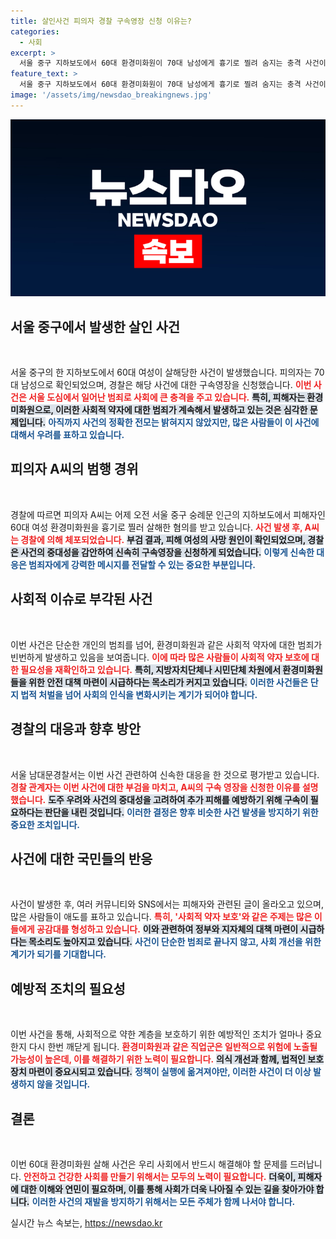 ```yaml
---
title: 살인사건 피의자 경찰 구속영장 신청 이유는?
categories:
  - 사회
excerpt: >
  서울 중구 지하보도에서 60대 환경미화원이 70대 남성에게 흉기로 찔려 숨지는 충격 사건이 발생했습니다. 경찰은 피의자에 대한 구속영장을 신청하며 사건의 중대성을 강조했습니다. 어떤 사연이 뒤에 숨겨져 있을까요?
feature_text: >
  서울 중구 지하보도에서 60대 환경미화원이 70대 남성에게 흉기로 찔려 숨지는 충격 사건이 발생했습니다. 경찰은 피의자에 대한 구속영장을 신청하며 사건의 중대성을 강조했습니다. 어떤 사연이 뒤에 숨겨져 있을까요?
image: '/assets/img/newsdao_breakingnews.jpg'
---
```


<p><img src="/assets/img/newsdao_breakingnews.jpg" alt="implanttips 속보" /></p>

<h2 data-ke-size="size26">서울 중구에서 발생한 살인 사건</h2>

<p data-ke-size="size16">&nbsp;</p>

<p data-ke-size="size16">서울 중구의 한 지하보도에서 60대 여성이 살해당한 사건이 발생했습니다. 피의자는 70대 남성으로 확인되었으며, 경찰은 해당 사건에 대한 구속영장을 신청했습니다. <b><span style="color: #ee2323;">이번 사건은 서울 도심에서 일어난 범죄로 사회에 큰 충격을 주고 있습니다.</span></b> <b><span style="background-color: #21538527;">특히, 피해자는 환경미화원으로, 이러한 사회적 약자에 대한 범죄가 계속해서 발생하고 있는 것은 심각한 문제입니다.</span></b> <b><span style="color: #1a5490;">아직까지 사건의 정확한 전모는 밝혀지지 않았지만, 많은 사람들이 이 사건에 대해서 우려를 표하고 있습니다.</span></b> </p>

<h2 data-ke-size="size26">피의자 A씨의 범행 경위</h2>

<p data-ke-size="size16">&nbsp;</p>

<p data-ke-size="size16">경찰에 따르면 피의자 A씨는 어제 오전 서울 중구 숭례문 인근의 지하보도에서 피해자인 60대 여성 환경미화원을 흉기로 찔러 살해한 혐의를 받고 있습니다. <b><span style="color: #ee2323;">사건 발생 후, A씨는 경찰에 의해 체포되었습니다.</span></b> <b><span style="background-color: #21538527;">부검 결과, 피해 여성의 사망 원인이 확인되었으며, 경찰은 사건의 중대성을 감안하여 신속히 구속영장을 신청하게 되었습니다.</span></b> <b><span style="color: #1a5490;">이렇게 신속한 대응은 범죄자에게 강력한 메시지를 전달할 수 있는 중요한 부분입니다.</span></b> </p>

<h2 data-ke-size="size26">사회적 이슈로 부각된 사건</h2>

<p data-ke-size="size16">&nbsp;</p>

<p data-ke-size="size16">이번 사건은 단순한 개인의 범죄를 넘어, 환경미화원과 같은 사회적 약자에 대한 범죄가 빈번하게 발생하고 있음을 보여줍니다. <b><span style="color: #ee2323;">이에 따라 많은 사람들이 사회적 약자 보호에 대한 필요성을 재확인하고 있습니다.</span></b> <b><span style="background-color: #21538527;">특히, 지방자치단체나 시민단체 차원에서 환경미화원들을 위한 안전 대책 마련이 시급하다는 목소리가 커지고 있습니다.</span></b> <b><span style="color: #1a5490;">이러한 사건들은 단지 법적 처벌을 넘어 사회의 인식을 변화시키는 계기가 되어야 합니다.</span></b> </p>

<h2 data-ke-size="size26">경찰의 대응과 향후 방안</h2>

<p data-ke-size="size16">&nbsp;</p>

<p data-ke-size="size16">서울 남대문경찰서는 이번 사건 관련하여 신속한 대응을 한 것으로 평가받고 있습니다. <b><span style="color: #ee2323;">경찰 관계자는 이번 사건에 대한 부검을 마치고, A씨의 구속 영장을 신청한 이유를 설명했습니다.</span></b> <b><span style="background-color: #21538527;">도주 우려와 사건의 중대성을 고려하여 추가 피해를 예방하기 위해 구속이 필요하다는 판단을 내린 것입니다.</span></b> <b><span style="color: #1a5490;">이러한 결정은 향후 비슷한 사건 발생을 방지하기 위한 중요한 조치입니다.</span></b> </p>

<h2 data-ke-size="size26">사건에 대한 국민들의 반응</h2>

<p data-ke-size="size16">&nbsp;</p>

<p data-ke-size="size16">사건이 발생한 후, 여러 커뮤니티와 SNS에서는 피해자와 관련된 글이 올라오고 있으며, 많은 사람들이 애도를 표하고 있습니다. <b><span style="color: #ee2323;">특히, '사회적 약자 보호'와 같은 주제는 많은 이들에게 공감대를 형성하고 있습니다.</span></b> <b><span style="background-color: #21538527;">이와 관련하여 정부와 지자체의 대책 마련이 시급하다는 목소리도 높아지고 있습니다.</span></b> <b><span style="color: #1a5490;">사건이 단순한 범죄로 끝나지 않고, 사회 개선을 위한 계기가 되기를 기대합니다.</span></b> </p>

<h2 data-ke-size="size26">예방적 조치의 필요성</h2>

<p data-ke-size="size16">&nbsp;</p>

<p data-ke-size="size16">이번 사건을 통해, 사회적으로 약한 계층을 보호하기 위한 예방적인 조치가 얼마나 중요한지 다시 한번 깨닫게 됩니다. <b><span style="color: #ee2323;">환경미화원과 같은 직업군은 일반적으로 위험에 노출될 가능성이 높은데, 이를 해결하기 위한 노력이 필요합니다.</span></b> <b><span style="background-color: #21538527;">의식 개선과 함께, 법적인 보호 장치 마련이 중요시되고 있습니다.</span></b> <b><span style="color: #1a5490;">정책이 실행에 옮겨져야만, 이러한 사건이 더 이상 발생하지 않을 것입니다.</span></b> </p>

<h2 data-ke-size="size26">결론</h2>

<p data-ke-size="size16">&nbsp;</p>

<p data-ke-size="size16">이번 60대 환경미화원 살해 사건은 우리 사회에서 반드시 해결해야 할 문제를 드러납니다. <b><span style="color: #ee2323;">안전하고 건강한 사회를 만들기 위해서는 모두의 노력이 필요합니다.</span></b> <b><span style="background-color: #21538527;">더욱이, 피해자에 대한 이해와 연민이 필요하며, 이를 통해 사회가 더욱 나아질 수 있는 길을 찾아가야 합니다.</span></b> <b><span style="color: #1a5490;">이러한 사건의 재발을 방지하기 위해서는 모든 주체가 함께 나서야 합니다.</span></b> </p>
실시간 뉴스 속보는, <a href="https://newsdao.kr" rel="dofollow">https://newsdao.kr</a>


